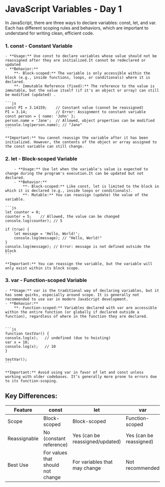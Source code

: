# JavaScript Variables - Day 1

In JavaScript, there are three ways to declare variables: const, let, and var. Each has different scoping rules and behaviors, which are important to understand for writing clean, efficient code.

### 1. **const - Constant Variable**
    - **Usage:** Use const to declare variables whose value should not be reassigned after they are initialized.It cannot be redeclared or updated
    - **Behavior:**
        **- Block-scoped:** The variable is only accessible within the block (e.g., inside functions, loops, or conditionals) where it is declared.
        **- Immutable Reference (fixed):** The reference to the value is immutable, but the value itself (if it's an object or array) can still be modified (updated) .
    
    ```js
    const PI = 3.14159;    // Constant value (cannot be reassigned)
    PI = 3.14;             // Error: Assignment to constant variable
    const person = { name: 'John' };
    person.name = 'Jane';  // Allowed, object properties can be modified
    console.log(person.name); // "Jane"
    ```

    **Important:** You cannot reassign the variable after it has been initialized. However, the contents of the object or array assigned to the const variable can still change.

### 2. **let - Block-scoped Variable**
        - **Usage:** Use let when the variable's value is expected to change during the program's execution.It can be updated but not declared.
        - **Behavior:**
            **- Block-scoped:** Like const, let is limited to the block in which it is declared (e.g., inside loops or conditionals).
            **- Mutable:** You can reassign (update) the value of the variable.

    ```js  
    let counter = 0;
    counter = 5;    // Allowed, the value can be changed
    console.log(counter); // 5

    if (true) {
        let message = 'Hello, World!';
        console.log(message); // "Hello, World!"
    }
    console.log(message); // Error: message is not defined outside the block
    ```

    **Important:** You can reassign the variable, but the variable will only exist within its block scope.

### 3. **var - Function-scoped Variable**
    - **Usage:** var is the traditional way of declaring variables, but it has some quirks, especially around scope. It is generally not recommended to use var in modern JavaScript development.
    - **Behavior:**
        **- Function-scoped:** Variables declared with var are accessible within the entire function (or globally if declared outside a function), regardless of where in the function they are declared.
    
    
    ```js 
    function testVar() {
    console.log(x);   // undefined (due to hoisting)
    var x = 10;
    console.log(x);   // 10
    }

    testVar();
    ```

    **Important:** Avoid using var in favor of let and const unless working with older codebases. It’s generally more prone to errors due to its function-scoping.


## Key Differences:


|   Feature |      const    |            let        |             var |
|   ----------------|-------------|-----------------------|------------------|
|   Scope    |    Block-scoped      | Block-scoped  | Function-scoped |
|   Reassignable| No (constant reference)       | Yes (can be reassigned/updated)|Yes (can be reassigned)|
| Best Use     | For values that should not change        | For variables that may change          |	Not recommended




